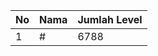 | No | Nama            | Jumlah Level |
|----|-----------------|--------------|
| 1  | #    |    6788        |
